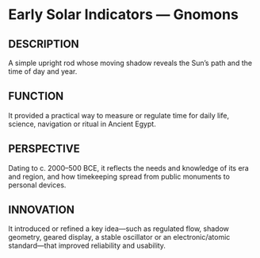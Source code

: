 ---
---
# Early Solar Indicators — Gnomons

## DESCRIPTION
A simple upright rod whose moving shadow reveals the Sun’s path and the time of day and year.

## FUNCTION
It provided a practical way to measure or regulate time for daily life, science, navigation or ritual in Ancient Egypt.

## PERSPECTIVE
Dating to c. 2000–500 BCE, it reflects the needs and knowledge of its era and region, and how timekeeping spread from public monuments to personal devices.

## INNOVATION
It introduced or refined a key idea—such as regulated flow, shadow geometry, geared display, a stable oscillator or an electronic/atomic standard—that improved reliability and usability.
